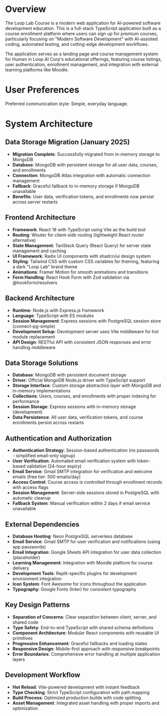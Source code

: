 # Overview

The Loop Lab Course is a modern web application for AI-powered software development education. This is a full-stack TypeScript application built as a course enrollment platform where users can sign up for premium courses, particularly focusing on "Modern Software Development" with AI-assisted coding, automated testing, and cutting-edge development workflows.

The application serves as a landing page and course management system for Human in Loop AI Corp's educational offerings, featuring course listings, user authentication, enrollment management, and integration with external learning platforms like Moodle.

# User Preferences

Preferred communication style: Simple, everyday language.

# System Architecture

## Data Storage Migration (January 2025)
- **Migration Complete**: Successfully migrated from in-memory storage to MongoDB
- **Database**: MongoDB with persistent storage for all user data, courses, and enrollments
- **Connection**: MongoDB Atlas integration with automatic connection management
- **Fallback**: Graceful fallback to in-memory storage if MongoDB unavailable
- **Benefits**: User data, verification tokens, and enrollments now persist across server restarts

## Frontend Architecture
- **Framework**: React 18 with TypeScript using Vite as the build tool
- **Routing**: Wouter for client-side routing (lightweight React router alternative)
- **State Management**: TanStack Query (React Query) for server state management and caching
- **UI Framework**: Radix UI components with shadcn/ui design system
- **Styling**: Tailwind CSS with custom CSS variables for theming, featuring a dark "Loop Lab" brand theme
- **Animations**: Framer Motion for smooth animations and transitions
- **Form Handling**: React Hook Form with Zod validation via @hookform/resolvers

## Backend Architecture
- **Runtime**: Node.js with Express.js framework
- **Language**: TypeScript with ES modules
- **Session Management**: Express sessions with PostgreSQL session store (connect-pg-simple)
- **Development Setup**: Development server uses Vite middleware for hot module replacement
- **API Design**: RESTful API with consistent JSON responses and error handling middleware

## Data Storage Solutions
- **Database**: MongoDB with persistent document storage
- **Driver**: Official MongoDB Node.js driver with TypeScript support
- **Storage Interface**: Custom storage abstraction layer with MongoDB and in-memory implementations
- **Collections**: Users, courses, and enrollments with proper indexing for performance
- **Session Storage**: Express sessions with in-memory storage (development)
- **Data Persistence**: All user data, verification tokens, and course enrollments persist across restarts

## Authentication and Authorization
- **Authentication Strategy**: Session-based authentication (no passwords - simplified email-only signup)
- **User Verification**: Automated email verification system with token-based validation (24-hour expiry)
- **Email Service**: Gmail SMTP integration for verification and welcome emails (free tier: 500 emails/day)
- **Access Control**: Course access is controlled through enrollment records with access flags
- **Session Management**: Server-side sessions stored in PostgreSQL with automatic cleanup
- **Fallback System**: Manual verification within 2 days if email service unavailable

## External Dependencies
- **Database Hosting**: Neon PostgreSQL serverless database
- **Email Service**: Gmail SMTP for user verification and notifications (using app passwords)
- **Email Integration**: Google Sheets API integration for user data collection (placeholder)
- **Learning Management**: Integration with Moodle platform for course delivery
- **Development Tools**: Replit-specific plugins for development environment integration
- **Icon System**: Font Awesome for icons throughout the application
- **Typography**: Google Fonts (Inter) for consistent typography

## Key Design Patterns
- **Separation of Concerns**: Clear separation between client, server, and shared code
- **Type Safety**: End-to-end TypeScript with shared schema definitions
- **Component Architecture**: Modular React components with reusable UI primitives
- **Progressive Enhancement**: Graceful fallbacks and loading states
- **Responsive Design**: Mobile-first approach with responsive breakpoints
- **Error Boundaries**: Comprehensive error handling at multiple application layers

## Development Workflow
- **Hot Reload**: Vite-powered development with instant feedback
- **Type Checking**: Strict TypeScript configuration with path mapping
- **Build Process**: Optimized production builds with code splitting
- **Asset Management**: Integrated asset handling with proper imports and optimization